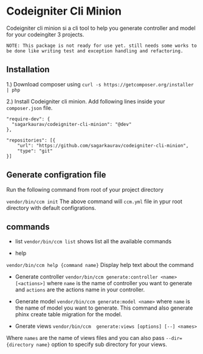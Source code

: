 # Codeigniter Cli Minion

Codeigniter cli minion si a cli tool to help you generate controller and model for your codeingiter 3 projects.

`NOTE: This package is not ready for use yet. still needs some works to be done like writing test and exception handling and refactoring.`
## Installation

1.) Download composer using
`curl -s https://getcomposer.org/installer | php`

2.) Install Codeigniter cli minion.
Add following lines inside your `composer.json` file.
```
"require-dev": {
  "sagarkaurav/codeigniter-cli-minion": "@dev"
},

"repositories": [{
	"url": "https://github.com/sagarkaurav/codeigniter-cli-minion",
	"type": "git"
}]
```


## Generate configration file

Run the following command from root of your project directory

`vendor/bin/ccm init`
The above command will `ccm.yml` file in ypur root directory with default configrations.

## commands

* list
`vendor/bin/ccm list` shows list all the available commands

* help

`vendor/bin/ccm help {command name}` Display help text about the command

* Generate controller
`vendor/bin/ccm generate:controller <name> [<actions>]`
where `name` is the name of controller you want to generate
and `actions` are the actions name in your controller.

* Generate model
`vendor/bin/ccm generate:model <name>`
where `name` is the name of model you want to generate.
This command also generate phinx create table migration for the model.

* Gnerate views
`vendor/bin/ccm  generate:views [options] [--] <names>`

Where `names` are the name of views files
and you can also pass `--dir={directory name}` option to specify sub directory for your views.
